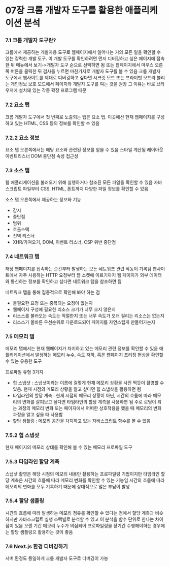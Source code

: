 # 07장 크롬 개발자 도구를 활용한 애플리케이션 분석

### 7.1 크롬 개발자 도구란?
크롬에서 제공하는 개발자용 도구로 웹페이지에서 일어나는 거의 모든 일을 확인할 수 있는 강력한 개발 도구.
이 개발 도구를 확인하려면 먼저 디버깅하고 싶은 페이지에 접속한 뒤 메뉴에서 보기->개발자 도구 순으로 선택하면 됨 또는 웹페이지에서 마우스 오른쪽 버튼을 클릭한 뒤 검사를 누르면 마찬가지로 개발자 도구를 볼 수 있음
크롬 개발자 도구에서 웹사이트를 제대로 디버깅하고 싶다면 시크릿 모드 또는 프라이빗 모드라 불리는 개인정보 보호 모드에서 페이지와 개발자 도구를 여는 것을 권장 그 이유는 바로 브라우저에 설치돼 있는 각종 확장 프로그램 때문

### 7.2 요소 탭
크롬 개발자 도구에서 첫 번째로 노출되는 탭은 요소 탭. 이곳에선 현재 웹페이지를 구성하고 있는 HTML, CSS 등의 정보를 확인할 수 있음

### 7.2.2 요소 정보
요소 탭 오른쪽에서는 해당 요소와 관련된 정보를 얻을 수 있음
스타일
계산됨
레이아웃
이벤트리스너
DOM 중단점
속성
접근성

### 7.3 소스 탭
웹 애플리케이션을 불러오기 위해 실행하거나 참조된 모든 파일을 확인할 수 있음
자바스크립트 파일부터 CSS, HTML, 폰트까지 다양한 파일 정보를 확인할 수 있음

소스 탭 오른쪽에서 제공하는 정보와 기능
- 감시
- 중단점
- 범위
- 호출스택
- 전역 리스너
- XHR/가져오기, DOM, 이벤트 리스너, CSP 위반 중단점

### 7.4 네트워크 탭
해당 웹페이지를 접속하는 순간부터 발생하는 모든 네트워크 관련 작동이 기록됨
웹사이트에서 자주 사용하는 HTTP 요청부터 웹 소캣에 이르기까지 웹 페이지가 외부 데이터와 통신하는 정보를 확인하고 싶다면 네트워크 탭을 참조하면 됨

네트워크 탭을 통해 집중적으로 확인해 봐야 하는 점
- 불필요한 요청 또는 중복되는 요청이 없는지
- 웹페이지 구성에 필요한 리소스 크기가 너무 크지 않은지
- 리소스를 불러오는 속도는 적절한지 또는 너무 속도가 오래 걸리는 리소스는 없는지
- 리소스가 올바른 우선순위로 다운로드되어 페이지를 자연스럽게 만들어가는지

### 7.5 메모리 탭
메모리 탭에서는 현재 웹페이지가 차지하고 있는 메모리 관련 정보를 확인할 수 있음
애플리케이션에서 발생하는 메모리 누수, 속도 저하, 혹은 웹페이지 프리징 현상을 확인할 수 있는 유용한 도구

프로파일 유형 3가지
- 힙 스냅샷 : 스냅샷이라는 이름에 걸맞게 현재 메모리 상황을 사진 찍듯이 촬영할 수 있음. 현재 시점의 메모리 상황을 알고 싶다면 힙 스냅샷을 활용하면 됨
- 타임라인의 할당 계측 : 현재 시점의 메모리 상황이 아닌, 시간의 흐름에 따라 메모리의 변화를 살펴보고 싶다면 타임라인의 할당 계측을 사용하면 됨 주로 로딩이 되는 과정의 메모리 변화 또는 페이지에서 어떠한 상호작용을 했을 때 메모리의 변화 과정을 알고 싶을 때 사용함
- 할당 샘플링 : 메모리 공간을 차지하고 있는 자바스크립트 함수를 볼 수 있음

### 7.5.2 힙 스냅샷
현재 페이지의 메모리 상태를 확인해 볼 수 있는 메모리 프로파일 도구

### 7.5.3 타임라인 할당 계측
스냅샷 촬영은 해당 시점의 메모리 내용만 촬용하는 프로파일링 기법이지만 타임라인 할당 계측은 시간의 흐름에 따라 메모리 변화를 확인할 수 있는 기능임
시간의 흐름에 따라 메모리의 변화를 모두 기록하기 때문에 상대적으로 많은 부담이 발생

### 7.5.4 할당 샘플링
시간의 흐름에 따라 발생하는 메모리 점유를 확인할 수 있다는 점에서 할당 계측과 비슷하지만 자바스크립트 실행 스택별로 분석할 수 있고 이 분석을 함수 단위로 한다는 차이점이 있음
오랜 기간 메모리 누수가 의심되어 프로파일링을 장기간 수행해야하는 경우에는 할당 샘플링으 활용하는 것이 좋음

### 7.6 Next.js 환경 디버깅하기
서버 환경도 동일하게 크롬 개발자 도구로 디버깅이 가능

